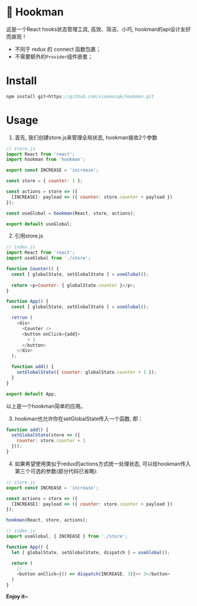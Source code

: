 # :tada: Hookman
这是一个React hooks状态管理工具, 高效、简洁、小巧, hookman的api设计友好而直观！
- 不同于 redux 的 connect 函数包裹；
- 不需要额外的`Provider`组件嵌套；

# Install
```javascript
npm install git+https://github.com/xiaomocqk/hookman.git
```

# Usage

1. 首先, 我们创建store.js来管理全局状态, hookman接收2个参数

```javascript
// store.js
import React from 'react';
import hookman from 'hookman';

export const INCREASE = 'increase';

const store = { counter: 1 };

const actions = store => ({
  [INCREASE]: payload => ({ counter: store.counter + payload })
});

const useGlobal = hookman(React, store, actions);

export default useGlobal;
```

2. 引用store.js

```javascript
// index.js
import React from 'react';
import useGlobal from './store';

function Counter() {
  const [ globalState, setGlobalState ] = useGlobal();
  
  return <p>Counter: { globalState.counter }</p>;
}

function App() {
  const [ globalState, setGlobalState ] = useGlobal();

  retrun (
    <div>
      <Counter />
      <button onClick={add}>
        + 1
      </button>
    </div>
  );

  function add() {
    setGlobalState({ counter: globalState.counter + 1 });
  }
}

export default App;
```
以上是一个hookman简单的应用。

3. hookman也允许你在setGlobalState传入一个函数, 即：
```js
function add() {
  setGlobalState(store => ({
    counter: store.counter + 1
  }));
}
```

4. 如果希望使用类似于redux的actions方式统一处理状态, 可以给hookman传入第三个可选的参数(部分代码已省略):
```js
// store.js
export const INCREASE = 'increase';

const actions = store => ({
  [INCREASE]: payload => ({ counter: store.counter + payload })
});

hookman(React, store, actions);
```

```js
// index.js
import useGlobal, { INCREASE } from './store';

function App() {
  let [ globalState, setGlobalState, dispatch ] = useGlobal();

  return (
    // ...
    <button onClick={() => dispatch(INCREASE, 3)}>+ 3</button>
  )
}


```

**Enjoy it~**